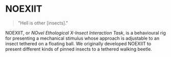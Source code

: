 # NOEXIIT
> "Hell is other [insects]."

NOEXIIT, or *NOvel Ethological X-Insect Interaction Task*, is a behavioural rig for presenting a mechanical stimulus whose approach is adjustable to an insect tethered on a floating ball. We originally developed NOEXIIT to present different kinds of pinned insects to a tethered walking beetle. 